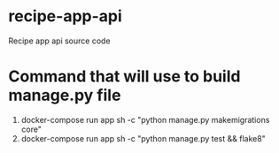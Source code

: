 # recipe-app-api
Recipe app api source code

# Command that will use to build manage.py file
1. docker-compose run app sh -c "python manage.py makemigrations core"
2. docker-compose run app sh -c "python manage.py test && flake8"
